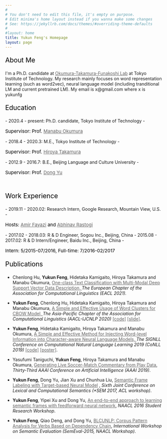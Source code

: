```yaml
---
#
# You don't need to edit this file, it's empty on purpose.
# Edit minima's home layout instead if you wanna make some changes
# See: https://jekyllrb.com/docs/themes/#overriding-theme-defaults
#
#layout: home
title: Yukun Feng's Homepage
layout: page
---
```


<style>
    #link { color: #616060; } /* CSS link color */
.underline
{
    color:inherit;
    border-bottom: solid 1px #E6E6E6;
}
</style>


<p style="color:black;font-size:21px;font-weight:Semibold">About Me</p>
I'm a Ph.D. candidate at  <a id="link" class="underline" href="http://lr-www.pi.titech.ac.jp/wp/">Okumura-Takamura-Funakoshi Lab</a> at
Tokyo Institute of Technology.  My research mainly focuses on word
representation learning (such as word2vec), neural language model (including tranditional LM
and current pretrained LM). My email is x@gmail.com  where x is yukunfg

<br>
<p style="color:black;font-size:21px;font-weight:Semibold">Education</p>
- 2020.4 - present: Ph.D. candidate, Tokyo Institute of Technology
    - <p style="color:black;font-size:15px;font-weight:Semibold">Supervisor: Prof. <a id="link" class="underline" href="http://www.lr.pi.titech.ac.jp/~oku/index-e.html">Manabu Okumura</a></p>
- 2018.4 - 2020.3: M.E., Tokyo Institute of Technology
    - <p style="color:black;font-size:15px;font-weight:Semibold">Supervisor: Prof. <a id="link" class="underline" href="http://www.lr.pi.titech.ac.jp/~takamura/">Hiroya Takamura</a></p>
- 2012.9 - 2016.7: B.E., Beijing Language and Culture University
    - <p style="color:black;font-size:15px;font-weight:Semibold">Supervisor: Prof. <a id="link" class="underline" href="http://faculty.blcu.edu.cn/yudong">Dong Yu</a></p>

<br>

<p style="color:black;font-size:21px;font-weight:Semibold">Work Experience</p>
- 2019.11 - 2020.02: Research Intern, Google Research, Mountain View, U.S.
    - <p style="color:black;font-size:15px;font-weight:Semibold"> Hosts: <a id="link" class="underline" href="https://www.linkedin.com/in/amir-fayazi-aba57831/">Amir Fayazi</a> and <a id="link" class="underline" href="https://www.linkedin.com/in/abhinav-rastogi-0a466934/">Abhinav Rastogi</a> </p>
- 2017.02 - 2018.03: R & D Engineer, Sogou Inc., Beijing, China
- 2015.08 - 2017.02: R & D Intern/Engineer, Baidu Inc., Beijing, China
    - <p style="color:black;font-size:15px;font-weight:Semibold"> Intern: 5/2015-07/2016, Full-time: 7/2016-02/2017 


<br>

<p style="color:black;font-size:21px;font-weight:Semibold">Publications</p>

- Chenlong Hu, **Yukun Feng**, Hidetaka Kamigaito, Hiroya Takamura and Manabu Okumura, 
<a id="link" class="underline" href="to_add">One-class Text Classification with Multi-Modal Deep Support Vector Data Description,
</a> *The European Chapter of the Association for Computational Linguistics (EACL 2021).*

- **Yukun Feng**, Chenlong Hu, Hidetaka Kamigaito, Hiroya Takamura and Manabu Okumura, 
<a id="link" class="underline" href="https://www.aclweb.org/anthology/2020.aacl-main.10.pdf"> A Simple and Effective Usage of Word Clusters for CBOW Model,
</a> *The Asia-Pacific Chapter of the Association for Computational Linguistics (AACL-IJCNLP 2020)* <a
   id="link"
   class="underline" href="https://github.com/yukunfeng/cluster-cbow">[code]</a> <a id="link"
   class="underline"
   href="https://drive.google.com/file/d/1gBbIraugOFfa2G0w2r-V2a7NGoZVRGQO/view?usp=sharing">[slide]</a>.

- **Yukun Feng**, Hidetaka Kamigaito, Hiroya Takamura and Manabu Okumura, 
<a id="link" class="underline" href="https://www.aclweb.org/anthology/K19-1086.pdf"> A Simple and
Effective Method for Injecting Word-level Information into Character-aware Neural Language Models,
</a> *The SIGNLL Conference on Computational Natural Language Learning 2019 (CoNLL 2019)* <a
   id="link"
   class="underline" href="https://github.com/yukunfeng/char_word_lm">[code]</a> <a id="link"
   class="underline"
   href="https://drive.google.com/open?id=1-cyCAFCp_5Qownhe53YbvnUZ7MdJ1Vs6">[poster]</a>.

- Yasufumi Taniguchi, **Yukun Feng**, Hiroya Takamura and Manabu Okumura, <a id="link"
   class="underline" href="https://www.aaai.org/ojs/index.php/AAAI/article/view/4691">Generating
   Live Soccer-Match Commentary from Play Data</a>,
   *Thirty-Third AAAI Conference on Artificial Intelligence (AAAI 2019)*.


   <a id="link" class="underline" href=""></a>
- **Yukun Feng**, Dong Yu, Jian Xu and Chunhua Liu, <a id="link" class="underline"
   href="https://www.aclweb.org/anthology/S17-1010">Semantic Frame Labeling with Target-based
   Neural Model</a> , *Sixth Joint Conference on Lexical and Computational Semantics (\*SEM 2017, ACL workshop)*.

- **Yukun Feng**, Yipei Xu and Dong Yu, 
   <a id="link" class="underline" href="https://www.aclweb.org/anthology/N/N16/N16-2001.pdf"> An
   end-to-end approach to learning semantic frames with feedforward neural network</a>, *NAACL 2016
   Student Research Workshop*.

- **Yukun Feng**, Qiao Deng, and Dong Yu, <a id="link" class="underline"
   href="https://aclweb.org/anthology/S/S15/S15-2054.pdf"> BLCUNLP: Corpus Pattern Analysis for
   Verbs Based on Dependency Chain</a>, *International Workshop on Semantic Evaluation
   (SemEval-2015, NAACL Workshop)*.

